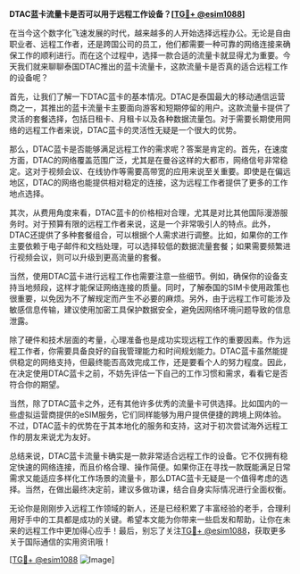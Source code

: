 **DTAC蓝卡流量卡是否可以用于远程工作设备？[[TG💪+ @esim1088](https://t.me/s/esim1088)]**

在当今这个数字化飞速发展的时代，越来越多的人开始选择远程办公。无论是自由职业者、远程工作者，还是跨国公司的员工，他们都需要一种可靠的网络连接来确保工作的顺利进行。而在这个过程中，选择一款合适的流量卡就显得尤为重要。今天我们就来聊聊泰国DTAC推出的蓝卡流量卡，这款流量卡是否真的适合远程工作的设备呢？

首先，让我们了解一下DTAC蓝卡的基本情况。DTAC是泰国最大的移动通信运营商之一，其推出的蓝卡流量卡主要面向游客和短期停留的用户。这款流量卡提供了灵活的套餐选择，包括日租卡、月租卡以及各种数据流量包。对于需要长期使用网络的远程工作者来说，DTAC蓝卡的灵活性无疑是一个很大的优势。

那么，DTAC蓝卡是否能够满足远程工作的需求呢？答案是肯定的。首先，在速度方面，DTAC的网络覆盖范围广泛，尤其是在曼谷这样的大都市，网络信号非常稳定。这对于视频会议、在线协作等需要高带宽的应用来说至关重要。即使是在偏远地区，DTAC的网络也能提供相对稳定的连接，这为远程工作者提供了更多的工作地点选择。

其次，从费用角度来看，DTAC蓝卡的价格相对合理，尤其是对比其他国际漫游服务时。对于预算有限的远程工作者来说，这是一个非常吸引人的特点。此外，DTAC还提供了多种套餐组合，可以根据个人需求进行调整。比如，如果你的工作主要依赖于电子邮件和文档处理，可以选择较低的数据流量套餐；如果需要频繁进行视频会议，则可以升级到更高流量的套餐。

当然，使用DTAC蓝卡进行远程工作也需要注意一些细节。例如，确保你的设备支持当地频段，这样才能保证网络连接的质量。同时，了解泰国的SIM卡使用政策也很重要，以免因为不了解规定而产生不必要的麻烦。另外，由于远程工作可能涉及敏感信息传输，建议使用加密工具保护数据安全，避免因网络环境问题导致的信息泄露。

除了硬件和技术层面的考量，心理准备也是成功实现远程工作的重要因素。作为远程工作者，你需要具备良好的自我管理能力和时间规划能力。DTAC蓝卡虽然能提供稳定的网络支持，但最终能否高效完成工作，还是要看个人的努力程度。因此，在决定使用DTAC蓝卡之前，不妨先评估一下自己的工作习惯和需求，看看它是否符合你的期望。

当然，除了DTAC蓝卡之外，还有其他许多优秀的流量卡可供选择。比如国内的一些虚拟运营商提供的eSIM服务，它们同样能够为用户提供便捷的跨境上网体验。不过，DTAC蓝卡的优势在于其本地化的服务和支持，这对于初次尝试海外远程工作的朋友来说尤为友好。

总结来说，DTAC蓝卡流量卡确实是一款非常适合远程工作的设备。它不仅拥有稳定快速的网络连接，而且价格合理、操作简便。如果你正在寻找一款既能满足日常需求又能适应多样化工作场景的流量卡，那么DTAC蓝卡无疑是一个值得考虑的选择。当然，在做出最终决定前，建议多做功课，结合自身实际情况进行全面权衡。

无论你是刚刚步入远程工作领域的新人，还是已经积累了丰富经验的老手，合理利用好手中的工具都是成功的关键。希望本文能为你带来一些启发和帮助，让你在未来的远程工作中更加得心应手！最后，别忘了关注[TG💪+ @esim1088](https://t.me/s/esim1088)，获取更多关于国际通信的实用资讯哦！

[[TG💪+ @esim1088](https://t.me/s/esim1088) ![Image](https://i.postimg.cc/4NQfJmqS/Snipaste-2025-05-13-00-14-12.png)]